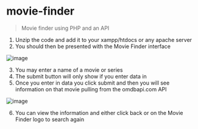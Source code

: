 # movie-finder
>  Movie finder using PHP and an API

1.	Unzip the code and add it to your xampp/htdocs or any apache server
2.	You should then be presented with the Movie Finder interface

![image](https://user-images.githubusercontent.com/90505785/180620702-72ede2e0-3976-4810-b620-7ef424c7b85a.png)

3.	You may enter a name of a movie or series
4.	The submit button will only show if you enter data in
5.	Once you enter in data you click submit and then you will see information on that movie pulling from the omdbapi.com API

 ![image](https://user-images.githubusercontent.com/90505785/180620709-ad0a5e03-8657-4bfd-a360-874b8c42037b.png)
 
6.	You can view the information and either click back or on the Movie Finder logo to search again
